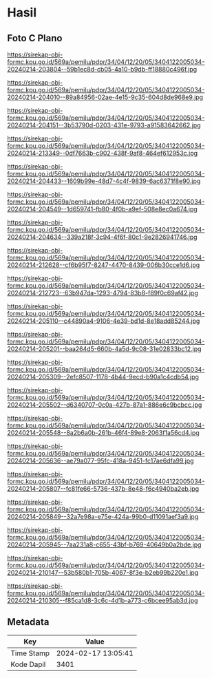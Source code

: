 # Hasil

## Foto C Plano

https://sirekap-obj-formc.kpu.go.id/569a/pemilu/pdpr/34/04/12/20/05/3404122005034-20240214-203804--59b1ec8d-cb05-4a10-b9db-ff18880c496f.jpg

https://sirekap-obj-formc.kpu.go.id/569a/pemilu/pdpr/34/04/12/20/05/3404122005034-20240214-204010--89a84956-02ae-4e15-9c35-604d8de968e9.jpg

https://sirekap-obj-formc.kpu.go.id/569a/pemilu/pdpr/34/04/12/20/05/3404122005034-20240214-204151--3b53790d-0203-431e-9793-a91583642662.jpg

https://sirekap-obj-formc.kpu.go.id/569a/pemilu/pdpr/34/04/12/20/05/3404122005034-20240214-213349--0df7663b-c902-438f-9af8-464ef612953c.jpg

https://sirekap-obj-formc.kpu.go.id/569a/pemilu/pdpr/34/04/12/20/05/3404122005034-20240214-204433--1609b99e-48d7-4c4f-9839-6ac6371f8e90.jpg

https://sirekap-obj-formc.kpu.go.id/569a/pemilu/pdpr/34/04/12/20/05/3404122005034-20240214-204549--1d659741-fb80-4f0b-a9ef-508e8ec0a674.jpg

https://sirekap-obj-formc.kpu.go.id/569a/pemilu/pdpr/34/04/12/20/05/3404122005034-20240214-204634--339a218f-3c94-4f6f-80c1-9e2826941746.jpg

https://sirekap-obj-formc.kpu.go.id/569a/pemilu/pdpr/34/04/12/20/05/3404122005034-20240214-212628--cf6b95f7-8247-4470-8439-006b30cce1d6.jpg

https://sirekap-obj-formc.kpu.go.id/569a/pemilu/pdpr/34/04/12/20/05/3404122005034-20240214-212723--63b947da-1293-4794-83b8-f89f0c69af42.jpg

https://sirekap-obj-formc.kpu.go.id/569a/pemilu/pdpr/34/04/12/20/05/3404122005034-20240214-205110--c44890a4-9106-4e39-bd1d-8e18add85244.jpg

https://sirekap-obj-formc.kpu.go.id/569a/pemilu/pdpr/34/04/12/20/05/3404122005034-20240214-205201--baa264d5-660b-4a5d-9c08-31e02833bc12.jpg

https://sirekap-obj-formc.kpu.go.id/569a/pemilu/pdpr/34/04/12/20/05/3404122005034-20240214-205309--2efc8507-1178-4b44-9ecd-b90a1c4cdb54.jpg

https://sirekap-obj-formc.kpu.go.id/569a/pemilu/pdpr/34/04/12/20/05/3404122005034-20240214-205502--d6340707-0c0a-427b-87a1-886e6c9bcbcc.jpg

https://sirekap-obj-formc.kpu.go.id/569a/pemilu/pdpr/34/04/12/20/05/3404122005034-20240214-205548--8a2b6a0b-261b-46f4-89e8-2063f1a56cd4.jpg

https://sirekap-obj-formc.kpu.go.id/569a/pemilu/pdpr/34/04/12/20/05/3404122005034-20240214-205636--ae79a077-95fc-418a-9451-fc17ae6dfa99.jpg

https://sirekap-obj-formc.kpu.go.id/569a/pemilu/pdpr/34/04/12/20/05/3404122005034-20240214-205807--fc81fe66-5736-437b-8e48-f6c4940ba2eb.jpg

https://sirekap-obj-formc.kpu.go.id/569a/pemilu/pdpr/34/04/12/20/05/3404122005034-20240214-205849--32a7e98a-e75e-424a-99b0-d11091aef3a9.jpg

https://sirekap-obj-formc.kpu.go.id/569a/pemilu/pdpr/34/04/12/20/05/3404122005034-20240214-205945--7aa231a8-c655-43bf-b769-40649b0a2bde.jpg

https://sirekap-obj-formc.kpu.go.id/569a/pemilu/pdpr/34/04/12/20/05/3404122005034-20240214-210147--53b580b1-705b-4067-8f3e-b2eb99b220e1.jpg

https://sirekap-obj-formc.kpu.go.id/569a/pemilu/pdpr/34/04/12/20/05/3404122005034-20240214-210305--f85ca1d8-3c6c-4d1b-a773-c6bcee95ab3d.jpg


## Metadata

| Key        | Value               |
| ---------- | ------------------- |
| Time Stamp | 2024-02-17 13:05:41 |
| Kode Dapil | 3401                |



